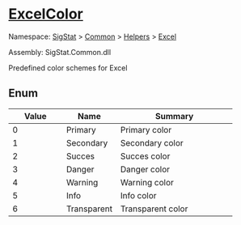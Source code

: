 # [ExcelColor](./ExcelColor.md)
Namespace: [SigStat]() > [Common](./../../README.md) > [Helpers](./../README.md) > [Excel](./README.md)

Assembly: SigStat.Common.dll


Predefined color schemes for Excel

##	Enum

| Value | Name | Summary | 
| --- | --- | --- | 
| 0<img width=80>| Primary| Primary color<img width=80>| <br>
| 1<img width=80>| Secondary| Secondary color<img width=80>| <br>
| 2<img width=80>| Succes| Succes color<img width=80>| <br>
| 3<img width=80>| Danger| Danger color<img width=80>| <br>
| 4<img width=80>| Warning| Warning color<img width=80>| <br>
| 5<img width=80>| Info| Info color<img width=80>| <br>
| 6<img width=80>| Transparent| Transparent color<img width=80>| <br>


